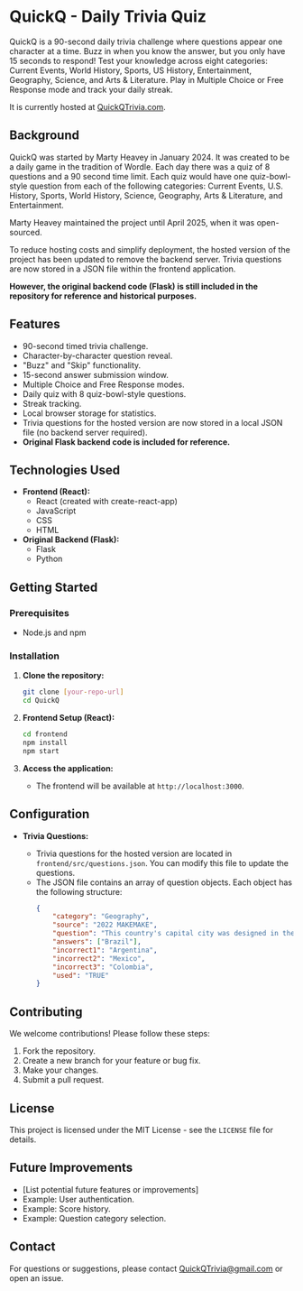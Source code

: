 # QuickQ - Daily Trivia Quiz

QuickQ is a 90-second daily trivia challenge where questions appear one character at a time. Buzz in when you know the answer, but you only have 15 seconds to respond! Test your knowledge across eight categories: Current Events, World History, Sports, US History, Entertainment, Geography, Science, and Arts & Literature. Play in Multiple Choice or Free Response mode and track your daily streak.

It is currently hosted at [QuickQTrivia.com](https://quickqtrivia.com).

## Background

QuickQ was started by Marty Heavey in January 2024. It was created to be a daily game in the tradition of Wordle. Each day there was a quiz of 8 questions and a 90 second time limit. Each quiz would have one quiz-bowl-style question from each of the following categories: Current Events, U.S. History, Sports, World History, Science, Geography, Arts & Literature, and Entertainment.

Marty Heavey maintained the project until April 2025, when it was open-sourced.

To reduce hosting costs and simplify deployment, the hosted version of the project has been updated to remove the backend server. Trivia questions are now stored in a JSON file within the frontend application.

**However, the original backend code (Flask) is still included in the repository for reference and historical purposes.**

## Features

-   90-second timed trivia challenge.
-   Character-by-character question reveal.
-   "Buzz" and "Skip" functionality.
-   15-second answer submission window.
-   Multiple Choice and Free Response modes.
-   Daily quiz with 8 quiz-bowl-style questions.
-   Streak tracking.
-   Local browser storage for statistics.
-   Trivia questions for the hosted version are now stored in a local JSON file (no backend server required).
-   **Original Flask backend code is included for reference.**

## Technologies Used

-   **Frontend (React):**
    -   React (created with create-react-app)
    -   JavaScript
    -   CSS
    -   HTML
-   **Original Backend (Flask):**
    -   Flask
    -   Python

## Getting Started

### Prerequisites

-   Node.js and npm

### Installation

1.  **Clone the repository:**

    ```bash
    git clone [your-repo-url]
    cd QuickQ
    ```

2.  **Frontend Setup (React):**

    ```bash
    cd frontend
    npm install
    npm start
    ```

3.  **Access the application:**

    -   The frontend will be available at `http://localhost:3000`.

## Configuration

-   **Trivia Questions:**

    -   Trivia questions for the hosted version are located in `frontend/src/questions.json`. You can modify this file to update the questions.
    -   The JSON file contains an array of question objects. Each object has the following structure:
        ```json
        {
            "category": "Geography",
            "source": "2022 MAKEMAKE",
            "question": "This country's capital city was designed in the shape of an airplane around a \"Monumental Axis\" by architect Oscar Niemeyer. \"Cariocas\" are residents of this country's second most populous city, which was the origin of bossa nova music and hosts massive parades in the Sambodrome during Carnaval. Name this Portuguese-speaking country in South America which contains most of the Amazon rainforest.",
            "answers": ["Brazil"],
            "incorrect1": "Argentina",
            "incorrect2": "Mexico",
            "incorrect3": "Colombia",
            "used": "TRUE"
        }
        ```

## Contributing

We welcome contributions! Please follow these steps:

1.  Fork the repository.
2.  Create a new branch for your feature or bug fix.
3.  Make your changes.
4.  Submit a pull request.

## License

This project is licensed under the MIT License - see the `LICENSE` file for details.

## Future Improvements

-   [List potential future features or improvements]
-   Example: User authentication.
-   Example: Score history.
-   Example: Question category selection.

## Contact

For questions or suggestions, please contact QuickQTrivia@gmail.com or open an issue.
